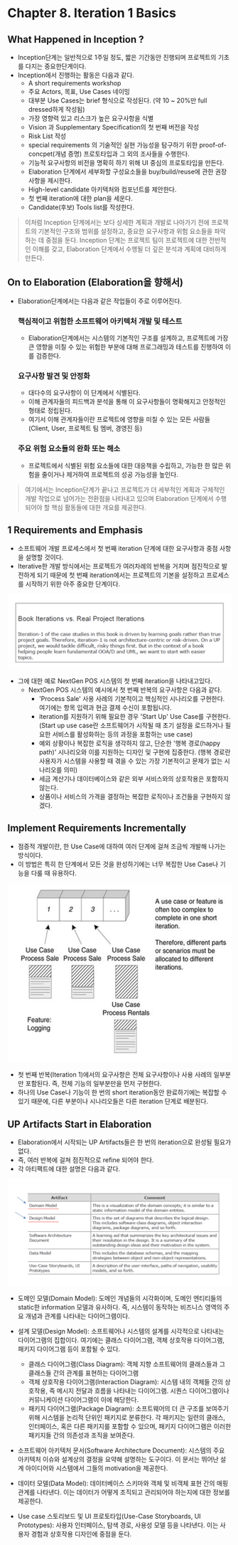 # Chapter 8. Iteration 1 Basics

## What Happened in Inception ? 

- Inception단계는 일반적으로 1주일 정도, 짧은 기간동안 진행되며 프로젝트의 기초를 다지는 중요한단계이다.
- Inception에서 진행하는 활동은 다음과 같다.
  - A short requirements workshop
  - 주요 Actors, 목표, Use Cases 네이밍
  - 대부분 Use Cases는 brief 형식으로 작성된다. (약 10 ~ 20%만 full dressed하게 작성됨)
  - 가장 영향력 있고 리스크가 높은 요구사항을 식별
  - Vision 과 Supplementary Specification의 첫 번째 버전을 작성
  - Risk List 작성
  - special requirements 의 기술적인 실현 가능성을 탐구하기 위한 proof-of-concpet(개념 증명) 프로토타입과 그 외의 조사들을 수행한다.
  - 기능적 요구사항의 비전을 명확히 하기 위해 UI 중심의 프로토타입을 만든다.
  - Elaboration 단계에서 세부화할 구성요소들을 buy/build/reuse에 관한 권장사항을 제시한다.
  - High-level candidate 아키텍처와 컴포넌트를 제안한다.
  - 첫 번째 iteration에 대한 plan을 세운다.
  - Candidate(후보) Tools list를 작성한다.


> 이처럼 Inception 단계에서는 보다 상세한 계획과 개발로 나아가기 전에 프로젝트의 기본적인 구조와 범위를 설정하고, 중요한 요구사항과 위험 요소들을 파악하는 데 중점을 둔다. Inception 단계는 프로젝트 팀이 프로젝트에 대한 전반적인 이해를 갖고, Elaboration 단계에서 수행될 더 깊은 분석과 계획에 대비하게 만든다.


## On to Elaboration (Elaboration을 향해서)

- Elaboration단계에서는 다음과 같은 작업들이 주로 이루어진다.

  ### 핵심적이고 위험한 소프트웨어 아키텍처 개발 및 테스트 
    - Elaboration단계에서는 시스템의 기본적인 구조를 설계하고, 프로젝트에 가장 큰 영향을 미칠 수 있는 위험한 부분에 대해 프로그래밍과 테스트를 진행하여 이를 검증한다.

  ### 요구사항 발견 및 안정화 
    - 대다수의 요구사항이 이 단계에서 식별된다.
    - 이해 관계자들의 피드백과 분석을 통해 이 요구사항들이 명확해지고 안정적인 형태로 정립된다.
    - 여기서 이해 관계자들이란 프로젝트에 영향을 미칠 수 있는 모든 사람들 (Client, User, 프로젝트 팀 멤버, 경영진 등)
  
  ### 주요 위험 요소들의 완화 또는 해소
    - 프로젝트에서 식별된 위험 요소들에 대한 대응책을 수립하고, 가능한 한 많은 위험을 줄이거나 제거하여 프로젝트의 성공 가능성을 높인다.

> 여기에서는 Inception단계가 끝나고 프로젝트가 더 세부적인 계획과 구체적인 개발 작업으로 넘어가는 전환점을 나타내고 있으며 Elaboration 단계에서 수행되어야 할 핵심 활동들에 대한 개요를 제공한다.


## 1 Requirements and Emphasis

- 소프트웨어 개발 프로세스에서 첫 번째 iteration 단계에 대한 요구사항과 중점 사항을 설명할 것이다.
- Iterative한 개발 방식에서는 프로젝트가 여러차례의 반복을 거치며 점진적으로 발전하게 되기 때문에 첫 번째 iteration에서는 프로젝트의 기본을 설정하고 프로세스를 시작하기 위한 아주 중요한 단계이다.

<img src="./img/08-1.png">

- 그에 대한 예로 NextGen POS 시스템의 첫 번째 iteration을 나타내고있다.
  - NextGen POS 시스템의 예시에서 첫 번째 반복의 요구사항은 다음과 같다.
    - 'Process Sale' 사용 사례의 기본적이고 핵심적인 시나리오를 구현한다. 여기에는 항목 입력과 현금 결제 수신이 포함됩니다.
    - iteration를 지원하기 위해 필요한 경우 'Start Up' Use Case를 구현한다. (Start up use case란 소프트웨어가 시작될 때 초기 설정을 로드하거나 필요한 서비스를 활성화하는 등의 과정을 포함하는 use case)
    - 예외 상황이나 복잡한 로직을 생각하지 않고, 단순한 '행복 경로(happy path)' 시나리오와 이를 지원하는 디자인 및 구현에 집중한다. (행복 경로란 사용자가 시스템을 사용할 때 겪을 수 있는 가장 기본적이고 문제가 없는 시나리오를 의미)
    - 세금 계산기나 데이터베이스와 같은 외부 서비스와의 상호작용은 포함하지 않는다.
    - 상품이나 서비스의 가격을 결정하는 복잡한 로직이나 조건들을 구현하지 않겠다.
  

## Implement Requirements Incrementally

- 점증적 개발이란, 한 Use Case에 대하여 여러 단계에 걸쳐 조금씩 개발해 나가는 방식이다.
- 이 방법은 특히 한 단계에서 모든 것을 완성하기에는 너무 복잡한 Use Case나 기능을 다룰 때 유용하다.

<img src="./img/08-2.png">

- 첫 번째 반복(Iteration 1)에서의 요구사항은 전체 요구사항이나 사용 사례의 일부분만 포함된다. 즉, 전체 기능의 일부분만을 먼저 구현한다.
- 하나의 Use Case나 기능이 한 번의 short iteration동안 완료하기에는 복잡할 수 있기 때문에, 다른 부분이나 시나리오들은 다른 iteration 단계로 배분된다.


## UP Artifacts Start in Elaboration

- Elaboration에서 시작되는 UP Artifacts들은 한 번의 iteration으로 완성될 필요가 없다. 
- 즉, 여러 반복에 걸쳐 점진적으로 refine 되어야 한다.
- 각 아티팩트에 대한 설명은 다음과 같다.

<img src="./img/08-3.png">

- 도메인 모델(Domain Model): 도메인 개념들의 시각화이며, 도메인 엔티티들의 static한 information 모델과 유사하다. 즉, 시스템이 동작하는 비즈니스 영역의 주요 개념과 관계를 나타내는 다이어그램이다.

- 설계 모델(Design Model): 소프트웨어나 시스템의 설계를 시각적으로 나타내는 다이어그램의 집합이다. 여기에는 클래스 다이어그램, 객체 상호작용 다이어그램, 패키지 다이어그램 등이 포함될 수 있다.
  - 클래스 다이어그램(Class Diagram): 객체 지향 소프트웨어의 클래스들과 그 클래스들 간의 관계를 표현하는 다이어그램
  - 객체 상호작용 다이어그램(Interaction Diagram): 시스템 내의 객체들 간의 상호작용, 즉 메시지 전달과 흐름을 나타내는 다이어그램. 시퀀스 다이어그램이나 커뮤니케이션 다이어그램이 이에 해당한다.
  - 패키지 다이어그램(Package Diagram): 소프트웨어의 더 큰 구조를 보여주기 위해 시스템을 논리적 단위인 패키지로 분류한다. 각 패키지는 일련의 클래스, 인터페이스, 혹은 다른 패키지를 포함할 수 있으며, 패키지 다이어그램은 이러한 패키지들 간의 의존성과 조직을 보여준다.

- 소프트웨어 아키텍처 문서(Software Architecture Document): 시스템의 주요 아키텍처 이슈와 설계상의 결정을 요약해 설명하는 도구이다. 이 문서는 뛰어난 설계 아이디어와 시스템에서 그들의 motivation을 제공한다.

- 데이터 모델(Data Model): 데이터베이스 스키마와 객체 및 비객체 표현 간의 매핑 관계를 나타낸다. 이는 데이터가 어떻게 조직되고 관리되어야 하는지에 대한 정보를 제공한다.

- Use case 스토리보드 및 UI 프로토타입(Use-Case Storyboards, UI Prototypes): 사용자 인터페이스, 탐색 경로, 사용성 모델 등을 나타낸다. 이는 사용자 경험과 상호작용 디자인에 중점을 둔다.




